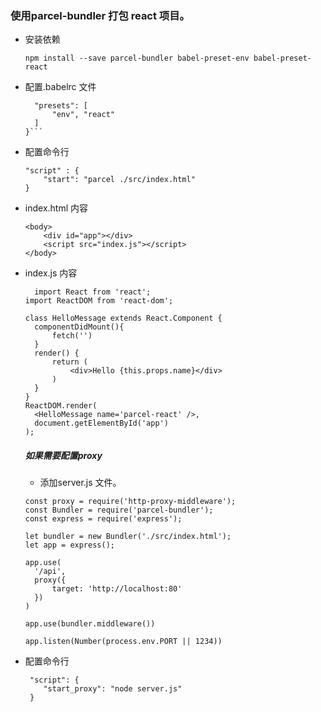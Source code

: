 ### 使用parcel-bundler 打包 react 项目。

- 安装依赖
    ```
    npm install --save parcel-bundler babel-preset-env babel-preset-react
    ```
- 配置.babelrc 文件
  ```{
    "presets": [
        "env", "react"
    ]
  }```
- 配置命令行
  ``` 
  "script" : {
      "start": "parcel ./src/index.html"
  }
  ```
- index.html 内容
    ```
    <body>
        <div id="app"></div>
        <script src="index.js"></script>
    </body>
    ```
- index.js 内容
  ```
    import React from 'react';
  import ReactDOM from 'react-dom';

  class HelloMessage extends React.Component {
    componentDidMount(){
        fetch('')
    }
    render() {
        return (
            <div>Hello {this.props.name}</div>
        )
    }
  }
  ReactDOM.render(
    <HelloMessage name='parcel-react' />,
    document.getElementById('app')
  );
  ```
  ##### 如果需要配置proxy
  
  - 添加server.js 文件。
  ```
  const proxy = require('http-proxy-middleware');
  const Bundler = require('parcel-bundler');
  const express = require('express');

  let bundler = new Bundler('./src/index.html');
  let app = express();

  app.use(
    '/api',
    proxy({
        target: 'http://localhost:80'
    })
  )

  app.use(bundler.middleware())

  app.listen(Number(process.env.PORT || 1234))
  ```
- 配置命令行
  ```
   "script": {
      "start_proxy": "node server.js"
   }
  ```

